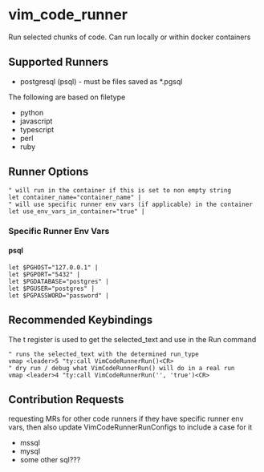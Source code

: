 # vim_code_runner

Run selected chunks of code. Can run locally or within docker containers

## Supported Runners

- postgresql (psql) - must be files saved as *.pgsql

The following are based on filetype
- python
- javascript
- typescript
- perl
- ruby

## Runner Options

```vim
" will run in the container if this is set to non empty string
let container_name="container_name" |
" will use specific runner env vars (if applicable) in the container
let use_env_vars_in_container="true" |
```

### Specific Runner Env Vars

#### psql

```vim
let $PGHOST="127.0.0.1" |
let $PGPORT="5432" |
let $PGDATABASE="postgres" |
let $PGUSER="postgres" |
let $PGPASSWORD="password" |
```

## Recommended Keybindings

The t register is used to get the selected_text and use in the Run command

```vim
" runs the selected_text with the determined run_type
vmap <leader>5 "ty:call VimCodeRunnerRun()<CR>
" dry run / debug what VimCodeRunnerRun() will do in a real run
vmap <leader>4 "ty:call VimCodeRunnerRun('', 'true')<CR>
```

## Contribution Requests

requesting MRs for other code runners
if they have specific runner env vars, then also update VimCodeRunnerRunConfigs to include a case for it

- mssql
- mysql
- some other sql???
